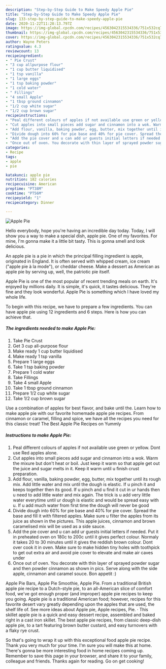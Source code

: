 ```yaml
---
description: "Step-by-Step Guide to Make Speedy Apple Pie"
title: "Step-by-Step Guide to Make Speedy Apple Pie"
slug: 133-step-by-step-guide-to-make-speedy-apple-pie
date: 2020-11-22T11:28:13.797Z
image: https://img-global.cpcdn.com/recipes/4563042315534336/751x532cq70/apple-pie-recipe-main-photo.jpg
thumbnail: https://img-global.cpcdn.com/recipes/4563042315534336/751x532cq70/apple-pie-recipe-main-photo.jpg
cover: https://img-global.cpcdn.com/recipes/4563042315534336/751x532cq70/apple-pie-recipe-main-photo.jpg
author: Wayne Peters
ratingvalue: 4.3
reviewcount: 13
recipeingredient:
- " Pie Crust"
- "3 cup allpurpose flour"
- "1 cup butter liquidised"
- "1 tsp vanilla"
- "1 large eggs"
- "1 tsp baking powder"
- "1 cold water"
- " Fillings"
- "4 small Apple"
- "1 tbsp ground cinnamon"
- "1/2 cup white sugar"
- "1/2 cup brown sugar"
recipeinstructions:
- "Peal different colours of apples if not available use green or yellow. Dont use Red apples alone."
- "Cut apples into small pieces add sugar and cinnamon into a wok. Warm the mixure but don&#39;t heat or boil. Just keep it warm so that apple get out the juice and sugar melts in it. Keep it warm until u finish crust preparation."
- "Add flour, vanilla, baking powder, egg, butter, mix together until its rough mix. Add little water and mix until the dough is elastic. If u pinch it and keeps together then its good. If u pinch and u find it cut in ur hands then u need to add little water and mix again. The trick is u add very little water everytime until ur dough is elastic and would be spread easy with u. If u add much water from first time the dough will never be good"
- "Divide dough into 60% for pie base and 40% for pie cover. Spread the base and fill it with filtered apples. Make sure u filter the apples from its juice as shown in the pictures. This apple juices, cinnamon and brown caramelised mix will be used as a side sauce."
- "Add the pie cover and u can add ur guests initial letters if needed. Put it in preheated oven on 180c to 200c until it gives perfect colour. Normaly it takes 20 to 30 minutes until it gives the reddish brown colour. Dont over cook it in oven. Make sure to make hidden tiny holes with toothpick to get out extra air and avoid pie cover to elevate and make air caves under"
- "Once out of oven. You decorate with thin layer of sprayed powder sugar and then powder cinnamon as shown in pics. Serve along with the side apple, cinnamon and caramel souce.  Bon appetit :)"
categories:
- Recipe
tags:
- apple
- pie

katakunci: apple pie 
nutrition: 182 calories
recipecuisine: American
preptime: "PT38M"
cooktime: "PT56M"
recipeyield: "1"
recipecategory: Dinner

---
```



![Apple Pie](https://img-global.cpcdn.com/recipes/4563042315534336/751x532cq70/apple-pie-recipe-main-photo.jpg)

Hello everybody, hope you're having an incredible day today. Today, I will show you a way to make a special dish, apple pie. One of my favorites. For mine, I'm gonna make it a little bit tasty. This is gonna smell and look delicious.

An apple pie is a pie in which the principal filling ingredient is apple, originated in England. It is often served with whipped cream, ice cream (&#34;apple pie à la mode&#34;), or cheddar cheese. Make a dessert as American as apple pie by serving up, well, the patriotic pie itself.

Apple Pie is one of the most popular of recent trending meals on earth. It's enjoyed by millions daily. It is simple, it's quick, it tastes delicious. They're fine and they look wonderful. Apple Pie is something which I have loved my whole life.


To begin with this recipe, we have to prepare a few ingredients. You can have apple pie using 12 ingredients and 6 steps. Here is how you can achieve that.

<!--inarticleads1-->

##### The ingredients needed to make Apple Pie:

1. Take  Pie Crust
1. Get 3 cup all-purpose flour
1. Make ready 1 cup butter liquidised
1. Make ready 1 tsp vanilla
1. Prepare 1 large eggs
1. Take 1 tsp baking powder
1. Prepare 1 cold water
1. Take  Fillings
1. Take 4 small Apple
1. Take 1 tbsp ground cinnamon
1. Prepare 1/2 cup white sugar
1. Take 1/2 cup brown sugar


Use a combination of apples for best flavor, and bake until the. Learn how to make apple pie with our favorite homemade apple pie recipes. From cinnamon or caramel, filling and spice, we have all the recipes you need for this classic treat! The Best Apple Pie Recipes on Yummly 

<!--inarticleads2-->

##### Instructions to make Apple Pie:

1. Peal different colours of apples if not available use green or yellow. Dont use Red apples alone.
1. Cut apples into small pieces add sugar and cinnamon into a wok. Warm the mixure but don&#39;t heat or boil. Just keep it warm so that apple get out the juice and sugar melts in it. Keep it warm until u finish crust preparation.
1. Add flour, vanilla, baking powder, egg, butter, mix together until its rough mix. Add little water and mix until the dough is elastic. If u pinch it and keeps together then its good. If u pinch and u find it cut in ur hands then u need to add little water and mix again. The trick is u add very little water everytime until ur dough is elastic and would be spread easy with u. If u add much water from first time the dough will never be good
1. Divide dough into 60% for pie base and 40% for pie cover. Spread the base and fill it with filtered apples. Make sure u filter the apples from its juice as shown in the pictures. This apple juices, cinnamon and brown caramelised mix will be used as a side sauce.
1. Add the pie cover and u can add ur guests initial letters if needed. Put it in preheated oven on 180c to 200c until it gives perfect colour. Normaly it takes 20 to 30 minutes until it gives the reddish brown colour. Dont over cook it in oven. Make sure to make hidden tiny holes with toothpick to get out extra air and avoid pie cover to elevate and make air caves under
1. Once out of oven. You decorate with thin layer of sprayed powder sugar and then powder cinnamon as shown in pics. Serve along with the side apple, cinnamon and caramel souce.  Bon appetit :)


Apple Pie Bars, Apple Pie Smoothie, Apple Pie. From a traditional British apple pie recipe to a Dutch-style pie, to an all-American slice of comfort food, we&#39;ve got enough proper (and improper) apple pie recipes to keep you going. Apple pie is a traditional American food; however, recipes for this favorite desert vary greatly depending upon the apples that are used, the shelf life of. See more ideas about Apple pie, Apple recipes, Pie. · This skillet apple pie is a quick and easy dessert recipe, assembled and baked right in a cast iron skillet. The best apple pie recipes, from classic deep-dish apple pie, to a tart featuring brown butter custard, and easy turnovers with a flaky rye crust. 

So that's going to wrap it up with this exceptional food apple pie recipe. Thank you very much for your time. I'm sure you will make this at home. There's gonna be more interesting food in home recipes coming up. Remember to save this page in your browser, and share it to your family, colleague and friends. Thanks again for reading. Go on get cooking!
